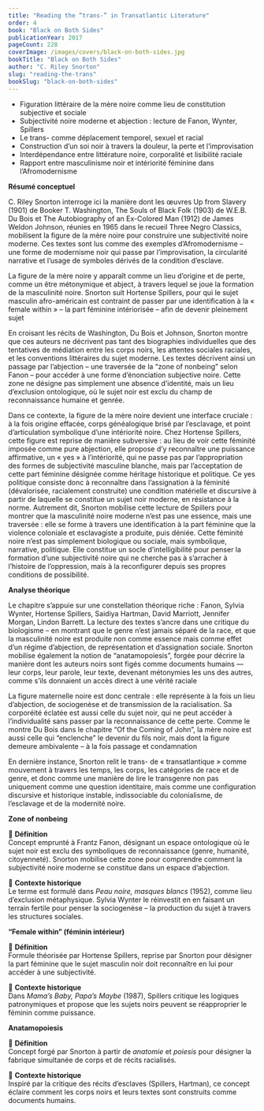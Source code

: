 ```yaml
---
title: "Reading the “trans-” in Transatlantic Literature"
order: 4
book: "Black on Both Sides"
publicationYear: 2017
pageCount: 228
coverImage: /images/covers/black-on-both-sides.jpg
bookTitle: "Black on Both Sides"
author: "C. Riley Snorton"
slug: "reading-the-trans"
bookSlug: "black-on-both-sides"
---
```


<!--themes:start-->
- Figuration littéraire de la mère noire comme lieu de constitution subjective et sociale
- Subjectivité noire moderne et abjection : lecture de Fanon, Wynter, Spillers
- Le trans- comme déplacement temporel, sexuel et racial
- Construction d’un soi noir à travers la douleur, la perte et l’improvisation
- Interdépendance entre littérature noire, corporalité et lisibilité raciale
- Rapport entre masculinisme noir et intériorité féminine dans l’Afromodernisme
<!--themes:end-->

<!--summary:start-->
**Résumé conceptuel**

C. Riley Snorton interroge ici la manière dont les œuvres Up from Slavery (1901) de Booker T. Washington, The Souls of Black Folk (1903) de W.E.B. Du Bois et The Autobiography of an Ex-Colored Man (1912) de James Weldon Johnson, réunies en 1965 dans le recueil Three Negro Classics, mobilisent la figure de la mère noire pour construire une subjectivité noire moderne. Ces textes sont lus comme des exemples d’Afromodernisme – une forme de modernisme noir qui passe par l’improvisation, la circularité narrative et l’usage de symboles dérivés de la condition d’esclave.

La figure de la mère noire y apparaît comme un lieu d’origine et de perte, comme un être métonymique et abject, à travers lequel se joue la formation de la masculinité noire. Snorton suit Hortense Spillers, pour qui le sujet masculin afro-américain est contraint de passer par une identification à la « female within » – la part féminine intériorisée – afin de devenir pleinement sujet

En croisant les récits de Washington, Du Bois et Johnson, Snorton montre que ces auteurs ne décrivent pas tant des biographies individuelles que des tentatives de médiation entre les corps noirs, les attentes sociales raciales, et les conventions littéraires du sujet moderne. Les textes décrivent ainsi un passage par l’abjection – une traversée de la “zone of nonbeing” selon Fanon – pour accéder à une forme d’énonciation subjective noire. Cette zone ne désigne pas simplement une absence d’identité, mais un lieu d’exclusion ontologique, où le sujet noir est exclu du champ de reconnaissance humaine et genrée.

Dans ce contexte, la figure de la mère noire devient une interface cruciale : à la fois origine effacée, corps généalogique brisé par l’esclavage, et point d’articulation symbolique d’une intériorité noire. Chez Hortense Spillers, cette figure est reprise de manière subversive : au lieu de voir cette féminité imposée comme pure abjection, elle propose d’y reconnaître une puissance affirmative, un « yes » à l’intériorité, qui ne passe pas par l’appropriation des formes de subjectivité masculine blanche, mais par l’acceptation de cette part féminine désignée comme héritage historique et politique. Ce yes politique consiste donc à reconnaître dans l’assignation à la féminité (dévalorisée, racialement construite) une condition matérielle et discursive à partir de laquelle se constitue un sujet noir moderne, en résistance à la norme. Autrement dit, Snorton mobilise cette lecture de Spillers pour montrer que la masculinité noire moderne n’est pas une essence, mais une traversée : elle se forme à travers une identification à la part féminine que la violence coloniale et esclavagiste a produite, puis déniée. Cette féminité noire n’est pas simplement biologique ou sociale, mais symbolique, narrative, politique. Elle constitue un socle d’intelligibilité pour penser la formation d’une subjectivité noire qui ne cherche pas à s’arracher à l’histoire de l’oppression, mais à la reconfigurer depuis ses propres conditions de possibilité.

**Analyse théorique**

Le chapitre s’appuie sur une constellation théorique riche : Fanon, Sylvia Wynter, Hortense Spillers, Saidiya Hartman, David Marriott, Jennifer Morgan, Lindon Barrett. La lecture des textes s’ancre dans une critique du biologisme – en montrant que le genre n’est jamais séparé de la race, et que la masculinité noire est produite non comme essence mais comme effet d’un régime d’abjection, de représentation et d’assignation sociale. Snorton mobilise également la notion de “anatamopoiesis”, forgée pour décrire la manière dont les auteurs noirs sont figés comme documents humains — leur corps, leur parole, leur texte, devenant métonymies les uns des autres, comme s’ils donnaient un accès direct à une vérité raciale

La figure maternelle noire est donc centrale : elle représente à la fois un lieu d’abjection, de sociogenèse et de transmission de la racialisation. Sa corporéité éclatée est aussi celle du sujet noir, qui ne peut accéder à l’individualité sans passer par la reconnaissance de cette perte. Comme le montre Du Bois dans le chapitre “Of the Coming of John”, la mère noire est aussi celle qui “enclenche” le devenir du fils noir, mais dont la figure demeure ambivalente – à la fois passage et condamnation

En dernière instance, Snorton relit le trans- de « transatlantique » comme mouvement à travers les temps, les corps, les catégories de race et de genre, et donc comme une manière de lire le transgenre non pas uniquement comme une question identitaire, mais comme une configuration discursive et historique instable, indissociable du colonialisme, de l’esclavage et de la modernité noire.

<!--summary:end-->

<!--concepts:start-->

**Zone of nonbeing**

🔹 **Définition**  
Concept emprunté à Frantz Fanon, désignant un espace ontologique où le sujet noir est exclu des symboliques de reconnaissance (genre, humanité, citoyenneté). Snorton mobilise cette zone pour comprendre comment la subjectivité noire moderne se constitue dans un espace d’abjection.

🔹 **Contexte historique**  
Le terme est formulé dans *Peau noire, masques blancs* (1952), comme lieu d’exclusion métaphysique. Sylvia Wynter le réinvestit en en faisant un terrain fertile pour penser la sociogenèse – la production du sujet à travers les structures sociales.

**“Female within” (féminin intérieur)**

🔹 **Définition**  
Formule théorisée par Hortense Spillers, reprise par Snorton pour désigner la part féminine que le sujet masculin noir doit reconnaître en lui pour accéder à une subjectivité.

🔹 **Contexte historique**  
Dans *Mama’s Baby, Papa’s Maybe* (1987), Spillers critique les logiques patronymiques et propose que les sujets noirs peuvent se réapproprier le féminin comme puissance.

**Anatamopoiesis**

🔹 **Définition**  
Concept forgé par Snorton à partir de *anatomie* et *poiesis* pour désigner la fabrique simultanée de corps et de récits racialisés.

🔹 **Contexte historique**  
Inspiré par la critique des récits d’esclaves (Spillers, Hartman), ce concept éclaire comment les corps noirs et leurs textes sont construits comme documents humains.

<!--concepts:end-->
